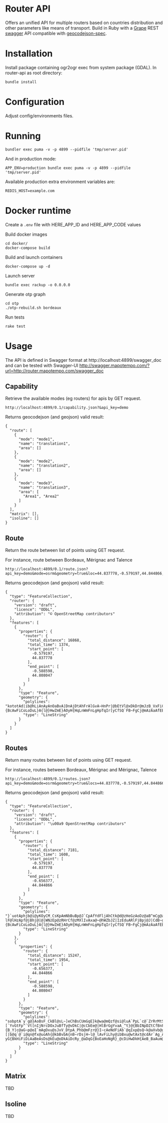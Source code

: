 Router API
================
Offers an unified API for multiple routers based on countries distribution and other parameters like means of transport.
Build in Ruby with a [Grape](https://github.com/intridea/grape) REST [swagger](http://swagger.io/) API compatible with [geocodejson-spec](https://github.com/yohanboniface/geocodejson-spec).

Installation
============

Install package containing ogr2ogr exec from system package (GDAL).
In router-api as root directory:

```
bundle install
```


Configuration
=============

Adjust config/environments files.


Running
=======

```
bundler exec puma -v -p 4899 --pidfile 'tmp/server.pid'
```

And in production mode:
```
APP_ENV=production bundle exec puma -v -p 4899 --pidfile 'tmp/server.pid'
```

Available production extra environment variables are:
```
REDIS_HOST=example.com
```

Docker runtime
=======

Create a `.env` file with HERE_APP_ID and HERE_APP_CODE values

Build docker images
```
cd docker/
docker-compose build
```

Build and launch containers
```
docker-compose up -d
```

Launch server
```
bundle exec rackup -o 0.0.0.0
```

Generate otp graph
```
cd otp
./otp-rebuild.sh bordeaux
```

Run tests
```
rake test
```

Usage
=====

The API is defined in Swagger format at
http://localhost:4899/swagger_doc
and can be tested with Swagger-UI
http://swagger.mapotempo.com/?url=http://router.mapotempo.com/swagger_doc

Capability
-----------------
Retrieve the available modes (eg routers) for apis by GET request.

```
http://localhost:4899/0.1/capability.json?&api_key=demo
```

Returns geocodejson (and geojson) valid result:
```
{
  "route": [
    {
      "mode": "mode1",
      "name": "translation1",
      "area": []
    },
    {
      "mode": "mode2",
      "name": "translation2",
      "area": []
    },
    {
      "mode": "mode3",
      "name": "translation3",
      "area": [
        "Area1", "Area2"
      ]
    }
  ],
  "matrix": [],
  "isoline": []
}
```

Route
---------------
Return the route between list of points using GET request.

For instance, route between Bordeaux, Mérignac and Talence
```
http://localhost:4899/0.1/route.json?api_key=demo&mode=osrm&geometry=true&loc=44.837778,-0.579197,44.844866,-0.656377,44.808047,-0.588598
```

Returns geocodejson (and geojson) valid result:
```
{
  "type": "FeatureCollection",
  "router": {
    "version": "draft",
    "licence": "ODbL",
    "attribution": "© OpenStreetMap contributors"
  },
  "features": [
    {
      "properties": {
        "router": {
          "total_distance": 16868,
          "total_time": 1374,
          "start_point": [
            -0.579197,
            44.837778
          ],
          "end_point": [
            -0.588598,
            44.808047
          ]
        }
      },
      "type": "Feature",
      "geometry": {
        "polylines": "kototAd|ib@hLiAnAyAnOaBvA|DnAjDtAhFrAlGvA~HnPr|@bEtVl@xDkDr@mJzB_VxFiCb@kz@zRcB~BeGzAoDz@b@xF`@vGnEnu@PdDaBhF\\nKvBpc@f@~LbCbi@^bJp@dQpBtj@\\pJb@lJdDnu@^xJ\\dIhBha@n@zHn@|F|@zFhBvI`B|HxCbNdB|HfI|_@xAbIdA|FuAvAaFpDkDpFoc@bVkCfCyArCsBlAuSxKwC|Aaa@dTwAt@qH|DgmAro@yAlAbC~s@VtHtA|`@p@dSz@~VtB`n@~Cj_ARrFv@jUV|H`EhlA^nKpBfl@NbFTnHRtGpCvv@d@hMZlIdCbv@P~EpBfl@J~E`Bxc@VlInCnz@h@hOnCny@hAt]~Bpq@`Clu@pC~v@`Clr@tFx`BzCvz@lCdo@hBpUxM~`AvMz}@x@zF~BbMx@tIHnMUzJo@v\\Mzg@s@xT]xPaB`~@]rYRpRbA`n@d@jUXhSt@nn@Rbb@qCz_AaBpd@eCp_AuBfu@aA`Zw@vJ{Dx\\yDtXwDlWkA`I}DtYsBdQgAlVa@zUn@hk@z@~bAPpj@F~mAWdW{AxgBOvaA_@hJsDnb@oFfd@eD`TcMlq@_Iha@qJ`WkBtEsDhJaBdHkNfyAwYpmB{Kv_AcPvrAuDj]oBhMmB`I[vEOnEYlLIhLKbPz@~ZzEje@tH~n@zD|W`Hno@gAfQQbCwDtAaDjAoEhClAhRQvDKtC{A|BuAzAo_@lb@oHtHkE`BwD]{BcAwFiCoLoDuL}A{l@}HwZmE}AOyH{HqLnWmFnLgHpTqIr[yCfSQ`FB~FgCj@mAzAaAfEBhDp@nCdBzB`Bh@pBMrCeC|NvMxEvNjBpMz@fGz@pSYdRy@fI{Ena@nRvVxKjGpF|CqF}CyKkGqOgS}AoBzEoa@x@gIXeR{@qS{@gGkBqMyEwN}NwM`AaFkA{HoAwAqCe@C_GPaFxCgSpIs[fHqTlFoLpLoWxHzH|ANvZlEzl@|HtL|AnLnDvFhCzBbAvD\\jEaBnHuHn_@mb@tA{AzA}BJuCPwDmAiRnEiC`DkAvDuAj@pCdBrAnBSnAkBLkEcA}B}@sBcCsJaHoo@{D}WuH_o@{Eke@{@_[JcPHiLXmLNoEZwElBaInBiMtDk]bPwrAzKw_AvYqmBjNgyA`BeHrDiJjBuEpJaW~Hia@bMmq@dDaTnFgd@rDob@^iJNwaAzAygBVeWG_nAQqj@{@_cAo@ik@`@{UfAmVrBeQ|DuYjAaIvDmWxDuXzDy\\v@wJ`AaZtBgu@dCq_A`Bqd@pC{_AScb@u@on@YiSe@kUcAan@SqR\\sY`Ba~@\\yPr@yTt@}JdA_GzEyIxAwBvBuCxAoBnDwGvAsEp@sFb@eHTgH_C_LyCgHiKiWuAwGCqHHgI\\}O~Aw]`@gUc@gd@i@kf@n@gU`Boc@TeHt@qRRgDhAcXjAaVz@aI|@mIfCmMhB}IdDgQ|AgGzC{IbOa_@fDyKvDmO|Vc{@lGsTrEkRlMqp@tByRhDig@hAiS~Den@LmSOqSyBeXeMm`Ag@eEsByo@Mal@IgZDoFpDYbUeAtXeAb]wB`Ls@pBGdXu@rQe@zCKfF[hn@kAbEWrF]xNs@dl@uCp`@cBfE_AjDeAhEwCdC{CdDqF~Sg_@`f@{z@pCcFnRk]tJ{PvR{\\dFaIjHwLdCiExD{GzTib@vQu[nQeYjB{CzKuQpBeDtEwHrC}FhCkF~GuNzJyQdKcQxOaXxFuJde@}w@rN{RtMmU~AmCrHyNdNwVnDqHvGcNpFkKvDcHv`@{s@lDyGfIuNjDgGpMgU|BkEbBeDjBsDpWwe@pTaa@bKeRzP}VdW{d@|KyRtBoDjAsBjA`CrB`EzAzC~AbDlX~i@fBnDxAnC|AqBjIiLnLgQb^fWvF`EdGnDtPbInCpAlCpAr]fPjJrEhDbBhDbBdJnE|JrEfD`BzEjCdH~EzC|BfB~A`CxAv_@tRjHpBlHvBfFdCrLbJ|LbK`ItHnBtBbErF|NtUnDhGpL`Srp@rhAxDrGzBtD~MbUfPhXxBrDj\\lj@zD|FvBjB`AvBjAfEfChBzCO`Ao@fBiEDcE_AsDoBkBbAsFzEybAxAeYtEslADkEBcERikA@}DzBGxoAiDdD]zEQ`j@r@@jD|Rxn@bAvAbRhPzArAxApAtObUbB`CtAtBgApFDbC^zBz@fBlAhAbDd@bBi@rAsAx@uBfCN|DrAra@dR",
        "type": "LineString"
      }
    }
  ]
}
```

Routes
---------------
Return many routes between list of points using GET request.

For instance, routes between Bordeaux, Mérignac and Mérignac, Talence
```
http://localhost:4899/0.1/routes.json?api_key=demo&mode=osrm&geometry=true&locs=44.837778,-0.579197,44.844866,-0.656377;44.844866,-0.656377,44.808047,-0.588598
```

Returns geocodejson (and geojson) valid result:
```
{
  "type": "FeatureCollection",
  "router": {
    "version": "draft",
    "licence": "ODbL",
    "attribution": "\u00a9 OpenStreetMap contributors"
  },
  "features": [
    {
      "properties": {
        "router": {
          "total_distance": 7181,
          "total_time": 1608,
          "start_point": [
            -0.579197,
            44.837778
          ],
          "end_point": [
            -0.656377,
            44.844866
          ]
        }
      },
      "type": "Feature",
      "geometry": {
        "polylines": "}`uotAphjb@i@yKOyCM_CsKpAmNbBuBp@J`CpAfYdFljAhCtk@d@zHeGzAoDz@aB^mCg@aThEoEeCyM_H_DaBeVuMaVmLuAn@wCgBoDwDkNgHgErAiCjFwBpEmDx@ea@VkKLsBB?lF@lHzApf@jBhj@|@|WNzEp@zRHrCf@zMXlIvAxa@~@hWZbJZ|IzEduARlFjBpj@J|CdB~g@`Df_ARbGlBtk@LpDJ`Dz@xVf@hOnC~w@z@lVLjDbC~s@VtHtA|`@p@dSz@~VtB`n@~Cj_ARrFv@jUV|H`EhlA^nKpBfl@NbFTnHRtGpCvv@d@hMZlIdCbv@P~EpBfl@J~E`Bxc@VlInCnz@h@hOnCny@hAt]~Bpq@`Clu@pC~v@`Clr@tFx`BzCvz@lCdo@hBpUxM~`AvMz}@x@zF~BbMx@tIHnMUzJo@v\\Mzg@s@xT]xPaB`~@]rYRpRbA`n@d@jUXhSt@nn@Rbb@qCz_AaBpd@eCp_AuBfu@aA`Zw@vJ{Dx\\yDtXwDlWkA`I}DtYsBdQgAlVa@zUn@hk@z@~bAPpj@F~mAWdW{AxgBOvaA_@hJsDnb@oFfd@eD`TcMlq@_Iha@qJ`WkBtEsDhJaBdHkNfyAwYpmB{Kv_AcPvrAuDj]oBhMmB`I[vEOnEYlLIhLKbPz@~ZzEje@tH~n@zD|W`Hno@gAfQQbCwDtAaDjAoEhClAhRQvDKtC{A|BuAzAo_@lb@oHtHkE`BwD]{BcAwFiCoLoDuL}A{l@}HwZmE}AOyH{HqLnWmFnLgHpTqIr[yCfSQ`FB~FgCj@mAzAaAfEBhDp@nCdBzB`Bh@pBMrCeC|NvMxEvNjBpMz@fGz@pSYdRy@fI{Ena@|AnB",
        "type": "LineString"
      }
    },
    {
      "properties": {
        "router": {
          "total_distance": 15247,
          "total_time": 1954,
          "start_point": [
            -0.656377,
            44.844866
          ],
          "end_point": [
            -0.588598,
            44.808047
          ]
        }
      },
      "type": "Feature",
      "geometry": {
        "polylines": "sobptA`y`g@}AoBsF_CkBl@sL~]eChBsCUmGqE}k@wa@mQzf@si@luA`PpL`c@`ZrRrMtSrKdIjEnS~Gi@vEt@rEbOfW~C|E~LvUzh@nwAvG`N~JjUbDnDhGtH|[`YvGtFp^`Vt[nIjNrcDOxJuBfTy@vDkC|@cCbEe@|HlBrGgYvaA_^t}@{BbINpDZtCfBnFx@xF]vAS~B@`CVzBlChFlB|Dj@dET~DYdF{@jHiBbHkYfs@sCvJ{Thg@aAdCxDxD|NzH~uBz|@twAny@`e@lTvZdM~f@vQbt@nQfr@hLzn@|EnZ|Af\\fAbZJx_@e@tXcAd`@kCzDSbPsArs@oI`TgCpqAmPlh@uGf_@yExeAaNfOmBhfHm}@~{B_Y|c@aG~p@oI`mAgOxu@sJxV_DtpA_Phb@mFzr@}I~cAeNdFiAb`@qIxp@sQ~k@aXvb@gU|b@}[|b@q`@`i@qn@fx@uoAh{@kbBvbA{nB~rDsjH~l@_lAvFiLhy@ibBxu@wtAxt@cdAr`Ag_A~~AsmAv`HeeF|x@cv@nXm^lPiV~IyNnKqRdXek@`Yas@pUyv@lQcq@|Oez@xKex@rE{g@`Giw@|Cg|@XafAkD_dBmCmk@kbA{rUcQkaD{TidG}WehGaCojAaB_eAlEefBbBk\\bFw[nIgWpO_Th]iWzIcOxB_OH}GgIoc@m@uCsAcEmAoCo]jEwc@jEw[jDgFV{BVgOl@uW^qv@s@gb@cBsGy@kJm@q_@gDmGo@mNsBoHsAwNwEgWsNqCkBiCeBoGkEgMuKaG{HaCqDkHwLs]sg@kCwD_EkFmE}F_X}]_BuBoA}BiReXaPy[yImQwCaGmUaf@cD}GkDcHqp@ysA}IkQyBmE}l@clAmGaL}EeGoAeAoEkF?yG{BkHiFiDiAaBeAsDs@kEu@oDkAiDcRy_@aDqG{BoEaHoNgR}_@cDiHwDkH{AeB_BaAum@_RwEwAiF}AcLgDs_@eLgEoA_EkAw^yKqC{@iF_BmIeCuk@eQuFaB}DkAuIeCyFgBwm@sQqHeCwDLTuHLiF\\sG|Dmh@|@oH@{I]kIy@{HcAsGuAgGqCgIeFsOmH_SkAcEx@{GyBmFwCc@iAb@kAxAgB@uAUg`@iS{`@uSuEyC_EqA}@_CgDwBgB@aBp@oA|AgApFDbC^zBz@fBlAhAbDd@bBi@rAsAx@uBfCN|DrAra@dR",
        "type": "LineString"
      }
    }
  ]
}
```

Matrix
---------------
TBD

Isoline
---------------
TBD
